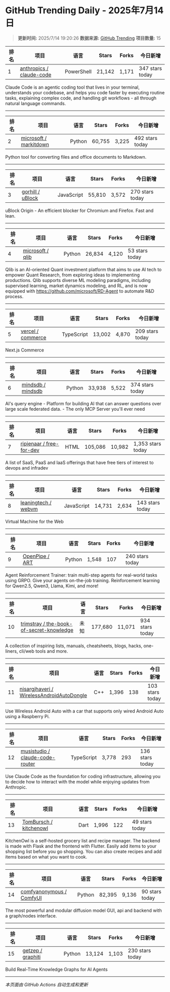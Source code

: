 # GitHub Trending Daily - 2025年7月14日

> **更新时间:** 2025/7/14 19:20:26
> **数据来源:** [GitHub Trending](https://github.com/trending)
> **项目数量:** 15

| 排名 | 项目 | 语言 | Stars | Forks | 今日新增 |
|------|------|------|-------|-------|-----------|
| 1 | [anthropics / claude-code](https://github.com/anthropics/claude-code) | PowerShell | 21,142 | 1,171 | 347 stars today |

Claude Code is an agentic coding tool that lives in your terminal, understands your codebase, and helps you code faster by executing routine tasks, explaining complex code, and handling git workflows - all through natural language commands.

---

| 排名 | 项目 | 语言 | Stars | Forks | 今日新增 |
|------|------|------|-------|-------|-----------|
| 2 | [microsoft / markitdown](https://github.com/microsoft/markitdown) | Python | 60,755 | 3,225 | 492 stars today |

Python tool for converting files and office documents to Markdown.

---

| 排名 | 项目 | 语言 | Stars | Forks | 今日新增 |
|------|------|------|-------|-------|-----------|
| 3 | [gorhill / uBlock](https://github.com/gorhill/uBlock) | JavaScript | 55,810 | 3,572 | 270 stars today |

uBlock Origin - An efficient blocker for Chromium and Firefox. Fast and lean.

---

| 排名 | 项目 | 语言 | Stars | Forks | 今日新增 |
|------|------|------|-------|-------|-----------|
| 4 | [microsoft / qlib](https://github.com/microsoft/qlib) | Python | 26,834 | 4,120 | 53 stars today |

Qlib is an AI-oriented Quant investment platform that aims to use AI tech to empower Quant Research, from exploring ideas to implementing productions. Qlib supports diverse ML modeling paradigms, including supervised learning, market dynamics modeling, and RL, and is now equipped with https://github.com/microsoft/RD-Agent to automate R&D process.

---

| 排名 | 项目 | 语言 | Stars | Forks | 今日新增 |
|------|------|------|-------|-------|-----------|
| 5 | [vercel / commerce](https://github.com/vercel/commerce) | TypeScript | 13,002 | 4,870 | 209 stars today |

Next.js Commerce

---

| 排名 | 项目 | 语言 | Stars | Forks | 今日新增 |
|------|------|------|-------|-------|-----------|
| 6 | [mindsdb / mindsdb](https://github.com/mindsdb/mindsdb) | Python | 33,938 | 5,522 | 374 stars today |

AI's query engine - Platform for building AI that can answer questions over large scale federated data. - The only MCP Server you'll ever need

---

| 排名 | 项目 | 语言 | Stars | Forks | 今日新增 |
|------|------|------|-------|-------|-----------|
| 7 | [ripienaar / free-for-dev](https://github.com/ripienaar/free-for-dev) | HTML | 105,086 | 10,982 | 1,353 stars today |

A list of SaaS, PaaS and IaaS offerings that have free tiers of interest to devops and infradev

---

| 排名 | 项目 | 语言 | Stars | Forks | 今日新增 |
|------|------|------|-------|-------|-----------|
| 8 | [leaningtech / webvm](https://github.com/leaningtech/webvm) | JavaScript | 14,731 | 2,634 | 143 stars today |

Virtual Machine for the Web

---

| 排名 | 项目 | 语言 | Stars | Forks | 今日新增 |
|------|------|------|-------|-------|-----------|
| 9 | [OpenPipe / ART](https://github.com/OpenPipe/ART) | Python | 1,548 | 107 | 240 stars today |

Agent Reinforcement Trainer: train multi-step agents for real-world tasks using GRPO. Give your agents on-the-job training. Reinforcement learning for Qwen2.5, Qwen3, Llama, Kimi, and more!

---

| 排名 | 项目 | 语言 | Stars | Forks | 今日新增 |
|------|------|------|-------|-------|-----------|
| 10 | [trimstray / the-book-of-secret-knowledge](https://github.com/trimstray/the-book-of-secret-knowledge) | 未知 | 177,680 | 11,071 | 934 stars today |

A collection of inspiring lists, manuals, cheatsheets, blogs, hacks, one-liners, cli/web tools and more.

---

| 排名 | 项目 | 语言 | Stars | Forks | 今日新增 |
|------|------|------|-------|-------|-----------|
| 11 | [nisargjhaveri / WirelessAndroidAutoDongle](https://github.com/nisargjhaveri/WirelessAndroidAutoDongle) | C++ | 1,396 | 138 | 103 stars today |

Use Wireless Android Auto with a car that supports only wired Android Auto using a Raspberry Pi.

---

| 排名 | 项目 | 语言 | Stars | Forks | 今日新增 |
|------|------|------|-------|-------|-----------|
| 12 | [musistudio / claude-code-router](https://github.com/musistudio/claude-code-router) | TypeScript | 3,778 | 293 | 136 stars today |

Use Claude Code as the foundation for coding infrastructure, allowing you to decide how to interact with the model while enjoying updates from Anthropic.

---

| 排名 | 项目 | 语言 | Stars | Forks | 今日新增 |
|------|------|------|-------|-------|-----------|
| 13 | [TomBursch / kitchenowl](https://github.com/TomBursch/kitchenowl) | Dart | 1,996 | 122 | 49 stars today |

KitchenOwl is a self-hosted grocery list and recipe manager. The backend is made with Flask and the frontend with Flutter. Easily add items to your shopping list before you go shopping. You can also create recipes and add items based on what you want to cook.

---

| 排名 | 项目 | 语言 | Stars | Forks | 今日新增 |
|------|------|------|-------|-------|-----------|
| 14 | [comfyanonymous / ComfyUI](https://github.com/comfyanonymous/ComfyUI) | Python | 82,395 | 9,136 | 90 stars today |

The most powerful and modular diffusion model GUI, api and backend with a graph/nodes interface.

---

| 排名 | 项目 | 语言 | Stars | Forks | 今日新增 |
|------|------|------|-------|-------|-----------|
| 15 | [getzep / graphiti](https://github.com/getzep/graphiti) | Python | 13,124 | 1,103 | 230 stars today |

Build Real-Time Knowledge Graphs for AI Agents

---


*本页面由 GitHub Actions 自动生成和更新*
